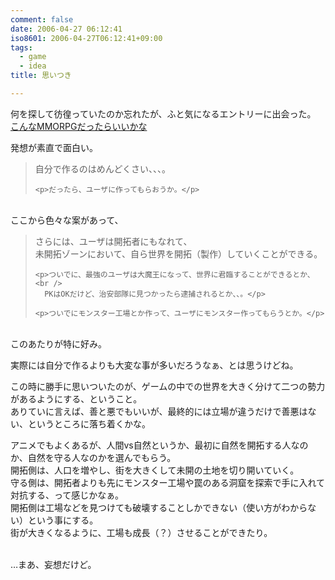 ```yaml
---
comment: false
date: 2006-04-27 06:12:41
iso8601: 2006-04-27T06:12:41+09:00
tags:
  - game
  - idea
title: 思いつき

---
```


<div class="entry-body">
  <p>何を探して彷徨っていたのか忘れたが、ふと気になるエントリーに出会った。<br /><a href="http://blogs.yahoo.co.jp/karasi02/2925483.html">こんなMMORPGだったらいいかな</a></p>

  <p>発想が素直で面白い。<br /></p>
  <blockquote>自分で作るのはめんどくさい、、、。

    <p>だったら、ユーザに作ってもらおうか。</p>
  </blockquote><br />
  ここから色々な案があって、<br />
  <blockquote>さらには、ユーザは開拓者にもなれて、<br />
    未開拓ゾーンにおいて、自ら世界を開拓（製作）していくことができる。

    <p>ついでに、最強のユーザは大魔王になって、世界に君臨することができるとか、<br />
      PKはOKだけど、治安部隊に見つかったら逮捕されるとか、、。</p>

    <p>ついでにモンスター工場とか作って、ユーザにモンスター作ってもらうとか。</p>
  </blockquote><br />
  このあたりが特に好み。

  <p>実際には自分で作るよりも大変な事が多いだろうなぁ、とは思うけどね。</p>

  <p>この時に勝手に思いついたのが、ゲームの中での世界を大きく分けて二つの勢力があるようにする、ということ。<br />
    ありていに言えば、善と悪でもいいが、最終的には立場が違うだけで善悪はない、というところに落ち着くかな。</p>

  <p>アニメでもよくあるが、人間vs自然というか、最初に自然を開拓する人なのか、自然を守る人なのかを選んでもらう。<br />
    開拓側は、人口を増やし、街を大きくして未開の土地を切り開いていく。<br />
    守る側は、開拓者よりも先にモンスター工場や罠のある洞窟を探索で手に入れて対抗する、って感じかなぁ。<br />
    開拓側は工場などを見つけても破壊することしかできない（使い方がわからない）という事にする。<br />
    街が大きくなるように、工場も成長（？）させることができたり。</p>

  <p><br />
    …まあ、妄想だけど。</p>
</div>
